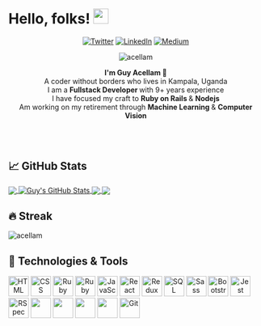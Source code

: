 # Hello, folks! <img src="https://raw.githubusercontent.com/MartinHeinz/MartinHeinz/master/wave.gif" width="30px">

<p align="center"><a href="https://twitter.com/acellam6" target="_blank"><img alt="Twitter" src="https://img.shields.io/badge/twitter-%231DA1F2.svg?&style=for-the-badge&logo=twitter&logoColor=white" /></a> <a href="https://www.linkedin.com/in/guy-acellam-80366415/" target="_blank"><img alt="LinkedIn" src="https://img.shields.io/badge/linkedin-%230077B5.svg?&style=for-the-badge&logo=linkedin&logoColor=white" /></a> <a href="https://medium.com/@mistaguy" target="_blank"><img alt="Medium" src="https://img.shields.io/badge/medium-%2312100E.svg?&style=for-the-badge&logo=medium&logoColor=white" /></a>
 <p align="center"> <img src="https://komarev.com/ghpvc/?username=acellam-ui&label=Profile%20views&color=0e75b6&style=flat" alt="acellam" /> </p>
 </p>
<p align="center">
  <b> I'm Guy Acellam </b> 🚀 <br />
  A coder without borders who lives in Kampala, Uganda <br />
  I am a <b> Fullstack Developer </b> with 9+ years experience<br />
  I have focused my craft to <b> Ruby on Rails </b> & <b> Nodejs </b><br />
  Am working on my retirement through <b> Machine Learning </b> & <b> Computer Vision </b><br />
</p>

<br/>
<br/>

## &#x1f4c8; GitHub Stats

<a href="https://github.com/acellam/acellam">
  <img align="center" src="https://github-readme-stats.vercel.app/api/top-langs/?username=acellam&hide=java,html,css&title_color=ffffff&text_color=c9cacc&icon_color=2bbc8a&bg_color=1d1f21" />
</a>
<a href="https://github.com/acellam/acellam">
  <img align="center" src="https://github-readme-stats.vercel.app/api?username=acellam&show_icons=true&line_height=27&count_private=true&title_color=ffffff&text_color=c9cacc&icon_color=2bbc8a&bg_color=1d1f21" alt="Guy's GitHub Stats" />
</a>

<a href="https://github.com/acellam/ment">
  <img align="center" src="https://github-readme-stats.vercel.app/api/pin/?username=acellam&repo=ment&title_color=ffffff&text_color=c9cacc&icon_color=2bbc8a&bg_color=1d1f21" />
</a>


<a href="https://github.com/mendixlabs/google-maps">
  <img align="center" src="https://github-readme-stats.vercel.app/api/pin/?username=mendixlabs&repo=google-maps&title_color=ffffff&text_color=c9cacc&icon_color=2bbc8a&bg_color=1d1f21" />
</a> 

## 🔥 Streak

<p><img align="center" src="https://github-readme-streak-stats.herokuapp.com/?user=acellam&" alt="acellam" /></p>

## 🔧 Technologies & Tools
<p>
  <span align="center" class="d-flex">
    <img title="HTML" alt="HTML" height=40 src="https://www.w3.org/html/logo/downloads/HTML5_Badge_256.png">
    <img title="CSS" alt="CSS" height=40
      src="https://www.kindpng.com/picc/m/464-4640184_css3-png-download-css-icon-transparent-png.png">
    <img title="Ruby" alt="Ruby" height=40 src="https://blog.mwpreston.net/wp-content/uploads/2018/09/ruby-logo.png">
    <img title="Ruby On Rails" alt="Ruby On Rails" height=40 src="https://guides.rubyonrails.org/images/favicon.ico">
    <img title="JavaScript" alt="JavaScript" height=40
      src="https://upload.wikimedia.org/wikipedia/commons/thumb/9/99/Unofficial_JavaScript_logo_2.svg/600px-Unofficial_JavaScript_logo_2.svg.png">
    <img title="React" alt="React" height=40 src="https://react.dev/images/brand/logo_dark.svg">
    <img title="Redux" alt="Redux" height=40 src="https://seeklogo.com/images/R/redux-logo-9CA6836C12-seeklogo.com.png">
    <img title="SQL" alt="SQL" height=40
      src="https://e7.pngegg.com/pngimages/614/744/png-clipart-mysql-database-mariadb-dolphin-marine-mammal-animals.png">
    <img title="Sass" alt="Sass" height=40 src="https://sass-lang.com/assets/img/logos/logo.svg">
    <img title="Bootstrap" alt="Bootstrap" height=40
      src="https://upload.wikimedia.org/wikipedia/commons/thumb/b/b2/Bootstrap_logo.svg/480px-Bootstrap_logo.svg.png">
    <img title="Jest" alt="Jest" height=40 src="https://jestjs.io/img/jest-card-run.svg">
    <img title="RSpec" alt="RSpec" height=40 src="https://seeklogo.com/images/R/rspec-logo-DA1EE19A18-seeklogo.com.png">
    <img src="https://i.cloudup.com/zfY6lL7eFa-300x300.png" height="40"> 
   <img src="https://webimages.mongodb.com/_com_assets/cms/kuyjf3vea2hg34taa-horizontal_default_slate_blue.svg?auto=format%252Ccompress" height="40"> 
   <img src="https://nodejs.org/static/logos/nodejsDark.svg" height="40"> 
   <img src="https://camo.githubusercontent.com/66747a6e05a799aec9c6e04a3e721ca567748e8b/68747470733a2f2f662e636c6f75642e6769746875622e636f6d2f6173736574732f313336353838312f313931383337332f32653035373166612d376462632d313165332d383436352d3839356632393164343366652e706e67" height="40">
    <img title="Git" alt="Git" height=40 src="https://git-scm.com/images/logos/downloads/Git-Icon-1788C.png">
  </span>
</p>
